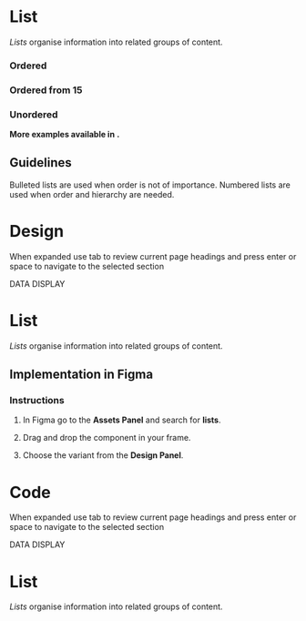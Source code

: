 # List

_Lists_ organise information into related groups of content.

### Ordered

### Ordered from 15

### Unordered

**More examples available in** **.**

## Guidelines

Bulleted lists are used when order is not of importance. Numbered lists are used when order and hierarchy are needed.



# Design

When expanded use tab to review current page headings and press enter or space to navigate to the selected section

DATA DISPLAY

# List

_Lists_ organise information into related groups of content.

## Implementation in Figma

### Instructions

1.  In Figma go to the **Assets Panel** and search for **lists**.
    
2.  Drag and drop the component in your frame.
    
3.  Choose the variant from the **Design Panel**.



# Code

When expanded use tab to review current page headings and press enter or space to navigate to the selected section

DATA DISPLAY

# List

_Lists_ organise information into related groups of content.